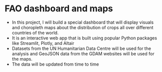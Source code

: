 # FAO dashboard and maps

* In this project, I will build a special dashboard that will display visuals and choropleth maps about the distribution of crops all over different countries of the world.
* It is an interactive web app that is built using popular Python packages like Streamlit, Plotly, and Altair
* Datasets from the UN Humanitarian Data Centre will be used for the analysis and GeoJSON data from the GDAM websites will be used for the maps.
* The data will be updated from time to time
  
